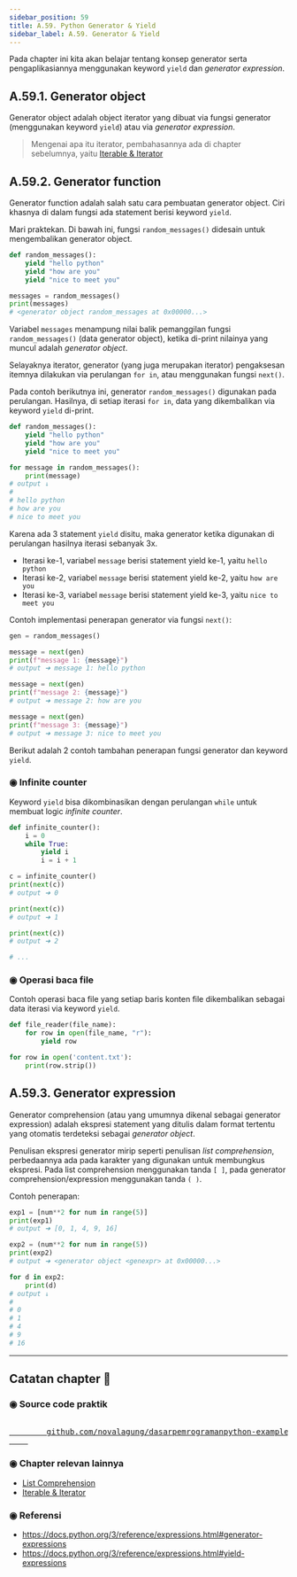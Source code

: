 ```yaml
---
sidebar_position: 59
title: A.59. Python Generator & Yield
sidebar_label: A.59. Generator & Yield
---
```


Pada chapter ini kita akan belajar tentang konsep generator serta pengaplikasiannya menggunakan keyword `yield` dan *generator expression*.

## A.59.1. Generator object

Generator object adalah object iterator yang dibuat via fungsi generator (menggunakan keyword `yield`) atau via *generator expression*.

> Mengenai apa itu iterator, pembahasannya ada di chapter sebelumnya, yaitu [Iterable & Iterator](/basic/iterable-iterator)

## A.59.2. Generator function

Generator function adalah salah satu cara pembuatan generator object. Ciri khasnya di dalam fungsi ada statement berisi keyword `yield`.

Mari praktekan. Di bawah ini, fungsi `random_messages()` didesain untuk mengembalikan generator object.

```python
def random_messages():
    yield "hello python"
    yield "how are you"
    yield "nice to meet you"

messages = random_messages()
print(messages)
# <generator object random_messages at 0x00000...>
```

Variabel `messages` menampung nilai balik pemanggilan fungsi `random_messages()` (data generator object), ketika di-print nilainya yang muncul adalah *generator object*.

Selayaknya iterator, generator (yang juga merupakan iterator) pengaksesan itemnya dilakukan via perulangan `for in`, atau menggunakan fungsi `next()`.

Pada contoh berikutnya ini, generator `random_messages()` digunakan pada perulangan. Hasilnya, di setiap iterasi `for in`, data yang dikembalikan via keyword `yield` di-print.

```python
def random_messages():
    yield "hello python"
    yield "how are you"
    yield "nice to meet you"

for message in random_messages():
    print(message)
# output ↓
#
# hello python
# how are you
# nice to meet you
```

Karena ada 3 statement `yield` disitu, maka generator ketika digunakan di perulangan hasilnya iterasi sebanyak 3x.

- Iterasi ke-1, variabel `message` berisi statement yield ke-1, yaitu `hello python`
- Iterasi ke-2, variabel `message` berisi statement yield ke-2, yaitu `how are you`
- Iterasi ke-3, variabel `message` berisi statement yield ke-3, yaitu `nice to meet you`

Contoh implementasi penerapan generator via fungsi `next()`:

```python
gen = random_messages()

message = next(gen)
print(f"message 1: {message}")
# output ➜ message 1: hello python

message = next(gen)
print(f"message 2: {message}")
# output ➜ message 2: how are you

message = next(gen)
print(f"message 3: {message}")
# output ➜ message 3: nice to meet you
```

Berikut adalah 2 contoh tambahan penerapan fungsi generator dan keyword `yield`.

### ◉ Infinite counter

Keyword `yield` bisa dikombinasikan dengan perulangan `while` untuk membuat logic *infinite counter*.

```python
def infinite_counter():
    i = 0
    while True:
        yield i
        i = i + 1

c = infinite_counter()
print(next(c))
# output ➜ 0

print(next(c))
# output ➜ 1

print(next(c))
# output ➜ 2

# ...
```

### ◉ Operasi baca file

Contoh operasi baca file yang setiap baris konten file dikembalikan sebagai data iterasi via keyword `yield`.

```python
def file_reader(file_name):
    for row in open(file_name, "r"):
        yield row

for row in open('content.txt'):
    print(row.strip())
```

## A.59.3. Generator expression

Generator comprehension (atau yang umumnya dikenal sebagai generator expression) adalah ekspresi statement yang ditulis dalam format tertentu yang otomatis terdeteksi sebagai *generator object*.

Penulisan ekspresi generator mirip seperti penulisan *list comprehension*, perbedaannya ada pada karakter yang digunakan untuk membungkus ekspresi. Pada list comprehension menggunakan tanda `[ ]`, pada generator comprehension/expression menggunakan tanda `( )`.

Contoh penerapan:

```python
exp1 = [num**2 for num in range(5)]
print(exp1)
# output ➜ [0, 1, 4, 9, 16]

exp2 = (num**2 for num in range(5))
print(exp2)
# output ➜ <generator object <genexpr> at 0x00000...>

for d in exp2:
    print(d)
# output ↓
#
# 0
# 1
# 4
# 9
# 16
```

---

<div class="section-footnote">

## Catatan chapter 📑

### ◉ Source code praktik

<pre>
    <a href="https://github.com/novalagung/dasarpemrogramanpython-example/tree/master/generator-yield">
        github.com/novalagung/dasarpemrogramanpython-example/../generator-yield
    </a>
</pre>

### ◉ Chapter relevan lainnya

- [List Comprehension](/basic/list-comprehension)
- [Iterable & Iterator](/basic/iterable-iterator)

### ◉ Referensi

- https://docs.python.org/3/reference/expressions.html#generator-expressions
- https://docs.python.org/3/reference/expressions.html#yield-expressions

</div>
